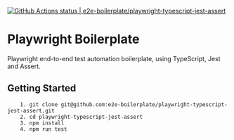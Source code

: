 [![GitHub Actions status | e2e-boilerplate/playwright-typescript-jest-assert](https://github.com/e2e-boilerplate/playwright-typescript-jest-assert/workflows/playwright-typescript-jest-assert/badge.svg)](https://github.com/e2e-boilerplate/playwright-typescript-jest-assert/actions?workflow=playwright-typescript-jest-assert)

# Playwright Boilerplate

Playwright end-to-end test automation boilerplate, using TypeScript, Jest and Assert.

## Getting Started

    	1. git clone git@github.com:e2e-boilerplate/playwright-typescript-jest-assert.git
    	2. cd playwright-typescript-jest-assert
    	3. npm install
    	4. npm run test
